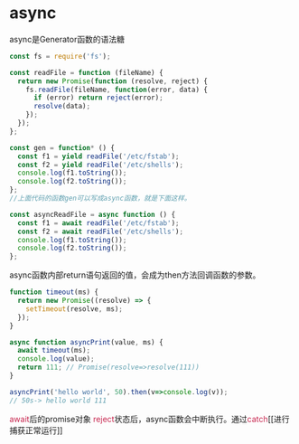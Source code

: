 # async
async是Generator函数的语法糖
```js
const fs = require('fs');

const readFile = function (fileName) {
  return new Promise(function (resolve, reject) {
    fs.readFile(fileName, function(error, data) {
      if (error) return reject(error);
      resolve(data);
    });
  });
};

const gen = function* () {
  const f1 = yield readFile('/etc/fstab');
  const f2 = yield readFile('/etc/shells');
  console.log(f1.toString());
  console.log(f2.toString());
};
//上面代码的函数gen可以写成async函数，就是下面这样。

const asyncReadFile = async function () {
  const f1 = await readFile('/etc/fstab');
  const f2 = await readFile('/etc/shells');
  console.log(f1.toString());
  console.log(f2.toString());
};
```

async函数内部return语句返回的值，会成为then方法回调函数的参数。
```js
function timeout(ms) {
  return new Promise((resolve) => {
    setTimeout(resolve, ms);
  });
}

async function asyncPrint(value, ms) {
  await timeout(ms);
  console.log(value);
  return 111; // Promise(resolve=>resolve(111))
}

asyncPrint('hello world', 50).then(v=>console.log(v));
// 50s-> hello world 111
```

<font color=#c7254e >await</font>后的promise对象 <font color=#c7254e >reject</font>状态后，async函数会中断执行。通过<font color=#c7254e >catch</font>[[进行捕获正常运行]]